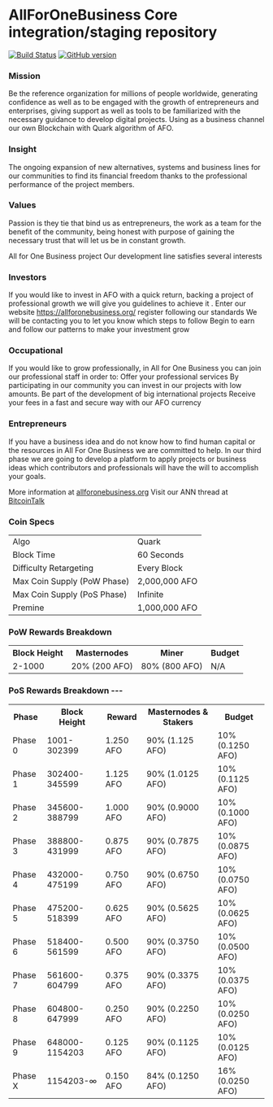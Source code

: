 AllForOneBusiness Core integration/staging repository
=====================================

[![Build Status](https://travis-ci.org/AllForOneBusiness-Project/AllForOneBusiness.svg?branch=master)](https://travis-ci.org/AllForOneBusiness-Project/AllForOneBusiness) [![GitHub version](https://badge.fury.io/gh/AllForOneBusiness-Project%2FAllForOneBusiness.svg)](https://badge.fury.io/gh/AllForOneBusiness-Project%2FAllForOneBusiness)

### Mission 

Be the reference organization for millions of people worldwide, generating confidence as well as to be engaged with the growth of entrepreneurs and enterprises, giving support as well as tools to be familiarized with the necessary guidance to develop digital projects. Using as a business channel our own Blockchain with Quark algorithm of AFO.

### Insight 

The ongoing expansion of new alternatives, systems and business lines for our communities to find its financial freedom thanks to the professional performance of the project members. 

### Values 

Passion is they tie that bind us as entrepreneurs, the work as a team for the benefit of the community, being honest with purpose of gaining the necessary trust that will let us be in constant growth.

All for One Business project 
Our development line satisfies several interests 

### Investors
	
If you would like to invest in AFO with a quick return, backing a project of professional growth we will give you guidelines to achieve it .
Enter our website https://allforonebusiness.org/ register following our standards 
We will be contacting you to let you know which steps to follow
Begin to earn and follow our patterns to make your investment grow  

### Occupational 

If you would like to grow professionally, in All for One Business you can join our professional staff in order to:
Offer your professional services 
By participating in our community you can invest in our projects with low amounts.
Be part of the development of big international projects 
Receive your fees in a fast and secure way with our AFO currency


### Entrepreneurs

If you have a business idea and do not know how to find human capital or the resources in All For One Business we are committed to help.
In our third phase we are going to develop a platform to apply projects or business ideas which contributors and professionals will have the will to accomplish your goals.


More information at [allforonebusiness.org](http://www.allforonebusiness.org) Visit our ANN thread at [BitcoinTalk](https://bitcointalk.org/index.php?topic=5115488.msg49966131#msg49966131)

### Coin Specs
<table>
<tr><td>Algo</td><td>Quark</td></tr>
<tr><td>Block Time</td><td>60 Seconds</td></tr>
<tr><td>Difficulty Retargeting</td><td>Every Block</td></tr>
<tr><td>Max Coin Supply (PoW Phase)</td><td>2,000,000 AFO</td></tr>
<tr><td>Max Coin Supply (PoS Phase)</td><td>Infinite</td></tr>
<tr><td>Premine</td><td>1,000,000 AFO</td></tr>
</table>

### PoW Rewards Breakdown

<table>
<th>Block Height</th><th>Masternodes</th><th>Miner</th><th>Budget</th>
<tr><td>2-1000</td><td>20% (200 AFO)</td><td>80% (800 AFO)</td><td>N/A</td></tr>
</table>

### PoS Rewards Breakdown  ---

<table>
<th>Phase</th><th>Block Height</th><th>Reward</th><th>Masternodes & Stakers</th><th>Budget</th>
<tr><td>Phase 0</td><td>1001-302399</td><td>1.250 AFO</td><td>90% (1.125 AFO)</td><td>10% (0.1250 AFO)</td></tr>
<tr><td>Phase 1</td><td>302400-345599</td><td>1.125 AFO</td><td>90% (1.0125 AFO)</td><td>10% (0.1125 AFO)</td></tr>
<tr><td>Phase 2</td><td>345600-388799</td><td>1.000 AFO</td><td>90% (0.9000 AFO)</td><td>10% (0.1000 AFO)</td></tr>
<tr><td>Phase 3</td><td>388800-431999</td><td>0.875 AFO</td><td>90% (0.7875 AFO)</td><td>10% (0.0875 AFO)</td></tr>
<tr><td>Phase 4</td><td>432000-475199</td><td>0.750 AFO</td><td>90% (0.6750 AFO)</td><td>10% (0.0750 AFO)</td></tr>
<tr><td>Phase 5</td><td>475200-518399</td><td>0.625 AFO</td><td>90% (0.5625 AFO)</td><td>10% (0.0625 AFO)</td></tr>
<tr><td>Phase 6</td><td>518400-561599</td><td>0.500 AFO</td><td>90% (0.3750 AFO)</td><td>10% (0.0500 AFO)</td></tr>
<tr><td>Phase 7</td><td>561600-604799</td><td>0.375 AFO</td><td>90% (0.3375 AFO)</td><td>10% (0.0375 AFO)</td></tr>
<tr><td>Phase 8</td><td>604800-647999</td><td>0.250 AFO</td><td>90% (0.2250 AFO)</td><td>10% (0.0250 AFO)</td></tr>
<tr><td>Phase 9</td><td>648000-1154203</td><td>0.125 AFO</td><td>90% (0.1125 AFO)</td><td>10% (0.0125 AFO)</td></tr>
<tr><td>Phase X</td><td>1154203-∞</td><td>0.150 AFO</td><td>84% (0.1250 AFO)</td><td>16% (0.0250 AFO)</td></tr>
</table>
